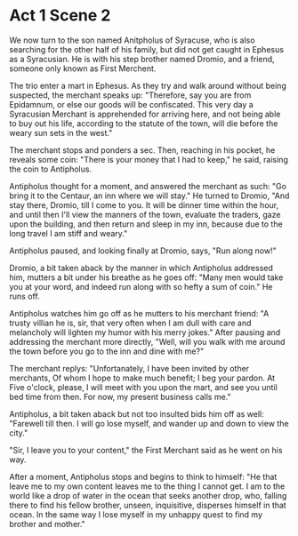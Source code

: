 # Act 1 Scene 2

We now turn to the son named Anitpholus of Syracuse, who is also searching for
the other half of his family, but did not get caught in Ephesus as a
Syracusian. He is with his step brother named Dromio, and a friend, someone
only known as First Merchent.

The trio enter a mart in Ephesus. As they try and walk around without being
suspected, the merchant speaks up: "Therefore, say you are from Epidamnum, or
else our goods will be confiscated. This very day a Syracusian Merchant is
apprehended for arriving here, and not being able to buy out his life,
according to the statute of the town, will die before the weary sun sets in the
west."

The merchant stops and ponders a sec. Then, reaching in his pocket, he reveals
some coin: "There is your money that I had to keep," he said, raising the coin
to Antipholus.

Antipholus thought for a moment, and answered the merchant as such: "Go bring
it to the Centaur, an inn where we will stay." He turned to Dromio, "And stay
there, Dromio, till I come to you. It will be dinner time within the hour, and
until then I'll view the manners of the town, evaluate the traders, gaze upon
the building, and then return and sleep in my inn, because due to the long
travel I am stiff and weary."

Antipholus paused, and looking finally at Dromio, says, "Run along now!"

Dromio, a bit taken aback by the manner in which Antipholus addressed him,
mutters a bit under his breathe as he goes off: "Many men would take you at
your word, and indeed run along with so hefty a sum of coin." He runs off.

Antipholus watches him go off as he mutters to his merchant friend: "A trusty
villian he is, sir, that very often when I am dull with care and melancholy
will lighten my humor with his merry jokes." After pausing and addressing the
merchant more directly, "Well, will you walk with me around the town before you
go to the inn and dine with me?"

The merchant replys: "Unfortanately, I have been invited by other merchants, Of
whom I hope to make much benefit; I beg your pardon. At Five o'clock, please, I
will meet with you upon the mart, and see you until bed time from then. For
now, my present business calls me."

Antipholus, a bit taken aback but not too insulted bids him off as well:
"Farewell till then. I will go lose myself, and wander up and down to view the
city."

"Sir, I leave you to your content," the First Merchant said as he went on his
way.

After a moment, Antipholus stops and begins to think to himself: "He that leave
me to my own content leaves me to the thing I cannot get. I am to the world
like a drop of water in the ocean that seeks another drop, who, falling there
to find his fellow brother, unseen, inquisitive, disperses himself in that
ocean. In the same way I lose myself in my unhappy quest to find my brother and
mother."



